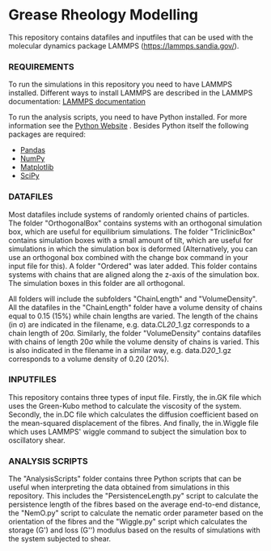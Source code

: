# Grease Rheology Modelling
This repository contains datafiles and inputfiles that can be used with the molecular dynamics package LAMMPS (https://lammps.sandia.gov/).

### REQUIREMENTS
To run the simulations in this repository you need to have LAMMPS installed. Different ways to install LAMMPS are described in the LAMMPS documentation: [LAMMPS documentation](https://lammps.sandia.gov/doc/Install.html "LAMMPS documentation")

To run the analysis scripts, you need to have Python installed. For more information see the [Python Website](https://www.python.org/ "Python webpage") . Besides Python itself the following packages are required:
* [Pandas](https://pandas.pydata.org/ "Pandas webpage")
* [NumPy](https://numpy.org/ "NumPy webpage")
* [Matplotlib](https://matplotlib.org/ "Matplotlib webpage")
* [SciPy](https://www.scipy.org/ "SciPy webpage")

### DATAFILES
Most datafiles include systems of randomly oriented chains of particles. The folder "OrthogonalBox" contains systems with an orthogonal simulation box, which are useful for equilibrium simulations. The folder "TriclinicBox" contains simulation boxes with a small amount of tilt, which are useful for simulations in which the simulation box is deformed (Alternatively, you can use an orthogonal box combined with the change box command in your input file for this). A folder "Ordered" was later added. This folder contains systems with chains that are aligned along the z-axis of the simulation box. The simulation boxes in this folder are all orthogonal.

All folders will include the subfolders "ChainLength" and "VolumeDensity". All the datafiles in the "ChainLength" folder have a volume density of chains equal to 0.15 (15%) while chain lengths are varied. The length of the chains (in σ) are indicated in the filename, e.g. data.CL*20*_1.gz corresponds to a chain length of 20σ. Similarly, the folder "VolumeDensity" contains datafiles with chains of length 20σ while the volume density of chains is varied. This is also indicated in the filename in a similar way, e.g. data.D*20*_1.gz corresponds to a volume density of 0.20 (20%).

### INPUTFILES
This repository contains three types of input file. Firstly, the in.GK file which uses the Green-Kubo method to calculate the viscosity of the system. Secondly, the in.DC file which calculates the diffusion coefficient based on the mean-squared displacement of the fibres. And finally, the in.Wiggle file which uses LAMMPS' wiggle command to subject the simulation box to oscillatory shear.

### ANALYSIS SCRIPTS
The "AnalysisScripts" folder contains three Python scripts that can be useful when interpreting the data obtained from simulations in this repository. This includes the "PersistenceLength.py" script to calculate the persistence length of the fibres based on the average end-to-end distance, the "NemO.py" script to calculate the nematic order parameter based on the orientation of the fibres and the "Wiggle.py" script which calculates the storage (G') and loss (G'') modulus based on the results of simulations with the system subjected to shear.
